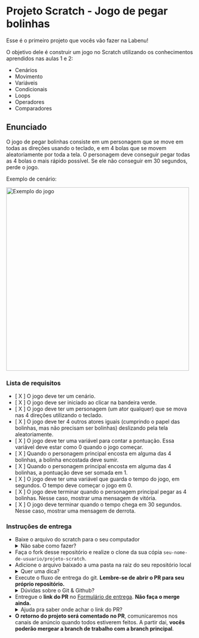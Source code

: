 # Projeto Scratch - Jogo de pegar bolinhas

Esse é o primeiro projeto que vocês vão fazer na Labenu!

O objetivo dele é construir um jogo no Scratch utilizando os conhecimentos aprendidos nas aulas 1 e 2:

- Cenários
- Movimento
- Variáveis
- Condicionais
- Loops
- Operadores
- Comparadores

## Enunciado

O jogo de pegar bolinhas consiste em um personagem que se move em todas as direções usando o teclado, e em 4 bolas que se movem aleatoriamente por toda a tela. O personagem deve conseguir pegar todas as 4 bolas o mais rápido possível. Se ele não conseguir em 30 segundos, perde o jogo.

Exemplo de cenário:

<img width="489" alt="Exemplo do jogo" src="https://user-images.githubusercontent.com/30758350/176967201-97de6ba0-2b6b-491f-9fd5-8e9a56a78fcc.png">

### Lista de requisitos

- [ X ] O jogo deve ter um cenário.
- [ X ] O jogo deve ser iniciado ao clicar na bandeira verde.
- [ X ] O jogo deve ter um personagem (um ator qualquer) que se mova nas 4 direções utilizando o teclado.
- [ X ] O jogo deve ter 4 outros atores iguais (cumprindo o papel das bolinhas, mas não precisam ser bolinhas) deslizando pela tela aleatoriamente.
- [ X ] O jogo deve ter uma variável para contar a pontuação. Essa variável deve estar como 0 quando o jogo começar.
- [ X ] Quando o personagem principal encosta em alguma das 4 bolinhas, a bolinha encostada deve sumir.
- [ X ] Quando o personagem principal encosta em alguma das 4 bolinhas, a pontuação deve ser somada em 1.
- [ X ] O jogo deve ter uma variável que guarda o tempo do jogo, em segundos. O tempo deve começar o jogo em 0.
- [ X ] O jogo deve terminar quando o personagem principal pegar as 4 bolinhas. Nesse caso, mostrar uma mensagem de vitória.
- [ X ] O jogo deve terminar quando o tempo chega em 30 segundos. Nesse caso, mostrar uma mensagem de derrota.

### Instruções de entrega

- Baixe o arquivo do scratch para o seu computador
   <details>
      <summary>Não sabe como fazer?</summary>
      <img src="assets/baixar-scratch.png" alt="Como baixar o projeto para o seu computador"/>
   </details>
- Faça o fork desse repositório e realize o clone da sua cópia `seu-nome-de-usuario/projeto-scratch`.
- Adicione o arquivo baixado a uma pasta na raiz do seu repositório local
   <details>
   <summary>Quer uma dica?</summary>
   <img src="assets/adicionar-no-repo.png" alt="Como adicionar o projeto no repositório"/>
   </details>
- Execute o fluxo de entrega do git. **Lembre-se de abrir o PR para seu próprio repositório.**
    <details>
       <summary>Dúvidas sobre o Git & Github?</summary>
       <p>Adiciomos um vídeo explicando o <strong>processo de entrega</strong> [do fork ao pull request] no Material Assincrono da <a href="https://classroom.google.com/w/NTM0NjA2NDg3MjIx/tc/NTM2NDg5NTQyODg4">A005 - Git e Github</a>. Esse vídeo também exemplifica situações que podem acontecer durante o fluxo de utilização do Git.</p>
    </details>
- Entregue o **link do PR** no [Formulário de entrega](https://forms.gle/2GRK4tWBdCz8jAaY6). **Não faça o merge ainda.**
   <details>
      <summary>Ajuda pra saber onde achar o link do PR?</summary>
      <p>
         Ao gerar o Pull Request, copie a url que estará no navegador e vai se parecer com isso: <code>https://github.com/seu-nome-de-usuario/projeto-scratch/pull/1</code>
      </p>
   </details>
- **O retorno do projeto será comentado no PR**, comunicaremos nos canais de anúncio quando todos estiverem feitos. A partir dai, **vocês poderão mergear a branch de trabalho com a branch principal**.
